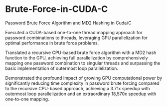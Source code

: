 # Brute-Force-in-CUDA-C
Password Brute Force Algorithm and MD2 Hashing in Cuda/C

Executed a CUDA-based one-to-one thread mapping approach for password combinations to threads, leveraging GPU parallelization for optimal performance in brute force problems.

Translated a recursive CPU-based brute force algorithm with a MD2 hash function to the GPU, achieving full parallelization by comprehensively mapping one password combination to singular threads and surpassing the basic implementation of outermost loop parallelization.

Demonstrated the profound impact of growing GPU computational power by significantly reducing time complexity in password brute forcing compared to the recursive CPU-based approach, achieving a 3.71x speedup with outermost loop parallelization and an extraordinary 18,570x speedup with one-to-one mapping.
